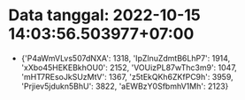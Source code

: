 # Data tanggal: 2022-10-15 14:03:56.503977+07:00

* {'P4aWmVLvs507dNXA': 1318, 'IpZlnuZdmtB6LhP7': 1914, 'xXbo45HEKEBkhOU0': 2152, 'VOUizPL87wThc3m9': 1047, 'mHT7REsoJkSUzMtV': 1367, 'z5tEkQKh6ZKfPC9h': 3959, 'Prjiev5jdukn5BhU': 3822, 'aEWBzY0SfbmhV1Mh': 2123}
